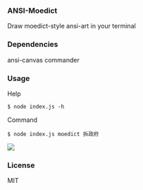 ### ANSI-Moedict

Draw moedict-style ansi-art in your terminal

### Dependencies

ansi-canvas
commander

### Usage

Help

```
$ node index.js -h
```
Command
```
$ node index.js moedict 拆政府
```
![](http://imgur.com/3QvJ0LK.png)
### License

MIT